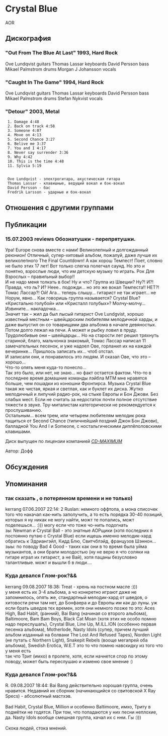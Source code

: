 # Crystal Blue

AOR

## Дискография

### "Out From The Blue At Last" 1993, Hard Rock

Ove Lundqvist guitars
Thomas Lassar keyboards
David Persson bass
Mikael Palmstrom drums 
Morgan J Johansson vocals

### "Caught In The Game" 1994, Hard Rock

Ove Lundqvist guitars
Thomas Lassar keyboards
David Persson bass
Mikael Palmstrom drums 
Stefan Nykvist vocals

### "Detour" 2003, Metal

     1. Damage 4:48
     2. Back on track 4:58
     3. Someone 4:07
     4. Move on 4:13
     5. Second Chance 3:27
     6. Belive me 3:37
     7. You and I 4:17
     8. Never say surrender 3:36
     9. Why 4:42
     10. This is the time 4:48
     11. Sylvia 5:19


     Ove Lundqvist - электрогитара, акустическая гитара
     Thomas Lassar - клавишные, ведущий вокал и бэк-вокал
     David Persson - бас
     Fredrik Larsson - ударные и бэк-вокал



## Отношения с другими группами


## Публикации

### 15.07.2003 reviews Обознатушки - перепрятушки.

<p>Ура! Europe снова вместе с нами! Великолепный и долгожданный реюнион! Отличный, супер-хитовый альбом, пожалуй, даже лучше их великолепного The Final Countdown! А как хорош Темпест! Поет, словно не было этих 17 лет! Вот только слегка полегчал саунд. Но это и понятно, взрослые люди, что им детскую музыку то играть. Рок Для Взрослых – правильный выбор!! <BR> И не надо меня толкать в бок! Ну и что? Группа из Швеции? Ну?! И?! Правда, что ль? И? Неее.. подожди… но это же вокал Темпеста!! НЕТ?! Томас Лассар?! Ой! Ага… теперь слышу… гитарист не так играет… не Норум, явно… Как говоришь группа называется? Crystal Blue? «Кристально голубой» или «Кристалл голубых»? Молчу-молчу… <BR> Извините… накладочка… <BR> Значит так – жил да был лысый гитарист Ove Lundgvist, хорошо известный местным – швейцарским любителям мелодичной харды, и даже выпустил он со товарищами два альбома в начале девяностых. Потом долго лежал на печи. А может и рыбку ловил в пруду. Трудолюбивые они – швейцарцы… Но на старости лет решил тряхнуть стариной, благо, мальчонка знакомый, Томас Лассар написал 11 замечательных песенок, и уже надоел Ове, горланил их на каждой вечеринке… Пришлось записать их… чтоб отстал. <BR> И записали они, и понравилось это людям. И сказал Ове, что это – хорошо… <BR> Что-то опять меня куда-то понесло… <BR> Так это было, или нет, не знаю… но факт остается фактом. Что-то в последнее время домашние команды лэйбла МТМ мне нравятся больше, чем лошадки из конюшни Фронтирса. Музыка Crystal Blue такая же чистая, яркая и светлая, как и буклет их диска. Жутко мелодичный и липучий радио-рок, на стыке Европы и Бон Джови. Без слабых мест. Если не считать за недостаток почти полное отсутствие тяжести в звуке. Тру-миталистам категорически не рекомендуется к прослушиванию. <BR> Остальным… всем трем, или четырем любителям мелодик рока тащиться от Second Chance (типичнейший поздний Джон Бон Джови), балладной You And I и Someone, c ностальгическими диппёполовскими клавишами.</p>
<p> Диск выпущен по лицензии компанией <A HREF="http://www.cd-maximum.ru"><U><I>CD-MAXIMUM</I></U></A></p>

Автор: Дофф


## Обсуждения


## Упоминания

### так сказать , о потерянном времени и не только)

kerrang 07.06.2007 22:14:
2 Ruslan: немного оффтопа, а мона списочек того что накачал как-нить заполучить, а то есть порядка 30-40 позиций, которых я ну никак не могу найти, можт те попались, можт поделешься... :))) могу если что тоже чо-нить подогнать<BR>зы: Newman и Crystal Ball - это знатные АОРщики (хотя последних я постоянно путаю с Crystal Blue) если ищешь именно мелодик-хард обратись к Эдриангэйл, Кидд Блю, Свитчблэйд, французов Шэннон...<BR>зыы: по поводу  Bad 4 Good - таких как они в то время была уйма музыкантов, а они брали молодостью (ну не верю я что соляки на гитаре играл их гитарист, а не Вай), хотя пацаны безусловно талантливые. можт и вышли б в люди....

### Куда девался Глэм-рок?&&

kerrang 09.08.2007 18:38:
Treat - хрень на постном масле :)))<BR>у меня есть их 3-4 альбома, а чо конкретно играют даже не запомнилось, опять же, стандартный мелодик-хард от шведов, о хитовости речи там нет, до Бонфаера и до Европы им как до луны. уж если брать шведов тех времен, хотя они немного позже то это: Aces High, Bad Habit, (ранний), Bai Bang (начиная со второго альбома), Baltimoore, Bam Bam Boys, Black Cat Moan (хотя этих не особо помню надо переслушать), Crystal Blue, Line Up, M.ILL.ION (особенно первая песенка альбома), Motherlode, Nasty Idols (супер, причем лучший альбом изданный на болвани The Lost And Refused Tapes), Norden Light (не путать с Northern Light), Snakepit Rebels (вооще мегапрей оба альбома), Swedish Erotica, W.E.T это то  что помню навскидку из того что у меня есть<BR>так что Трит (имхо) в пролете, хотя, если начнется спор по этому поводу, может быть переслушаю и изменю свое мнение :)

### Куда девался Глэм-рок?&&

R. 09.08.2007 18:44:
Bai Bang действительно хорошая группа, очень нравится. Недавний их сборник (начинающийся со свитовской X Ray Specs) - абсолютный мастхэв. <BR><BR>Bad Habit, Crystal Blue, Million и особенно Baltimoore, имхо, Триту в подмётки не годятся. При том, что попадаются у них песни неплохие, да. Nasty Idols вообще смешная группа, качал их с ннм. Гы :)))<BR><BR>Скока людей, стока мнений.

